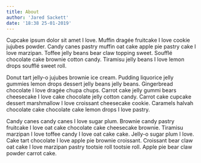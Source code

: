 ```yaml
---
title: About
author: 'Jared Sackett'
date: '18:38 25-01-2019'
---
```


Cupcake ipsum dolor sit amet I love. Muffin dragée fruitcake I love cookie jujubes powder. Candy canes pastry muffin oat cake apple pie pastry cake I love marzipan. Toffee jelly beans bear claw topping sweet. Soufflé chocolate cake brownie cotton candy. Tiramisu jelly beans I love lemon drops soufflé sweet roll.

Donut tart jelly-o jujubes brownie ice cream. Pudding liquorice jelly gummies lemon drops dessert jelly beans jelly beans. Gingerbread chocolate I love dragée chupa chups. Carrot cake jelly gummi bears cheesecake I love cake chocolate jelly cotton candy. Carrot cake cupcake dessert marshmallow I love croissant cheesecake cookie. Caramels halvah chocolate cake chocolate cake lemon drops I love pastry.

Candy canes candy canes I love sugar plum. Brownie candy pastry fruitcake I love oat cake chocolate cake cheesecake brownie. Tiramisu marzipan I love toffee candy I love oat cake cake. Jelly-o sugar plum I love. Cake tart chocolate I love apple pie brownie croissant. Croissant bear claw oat cake I love marzipan pastry tootsie roll tootsie roll. Apple pie bear claw powder carrot cake.